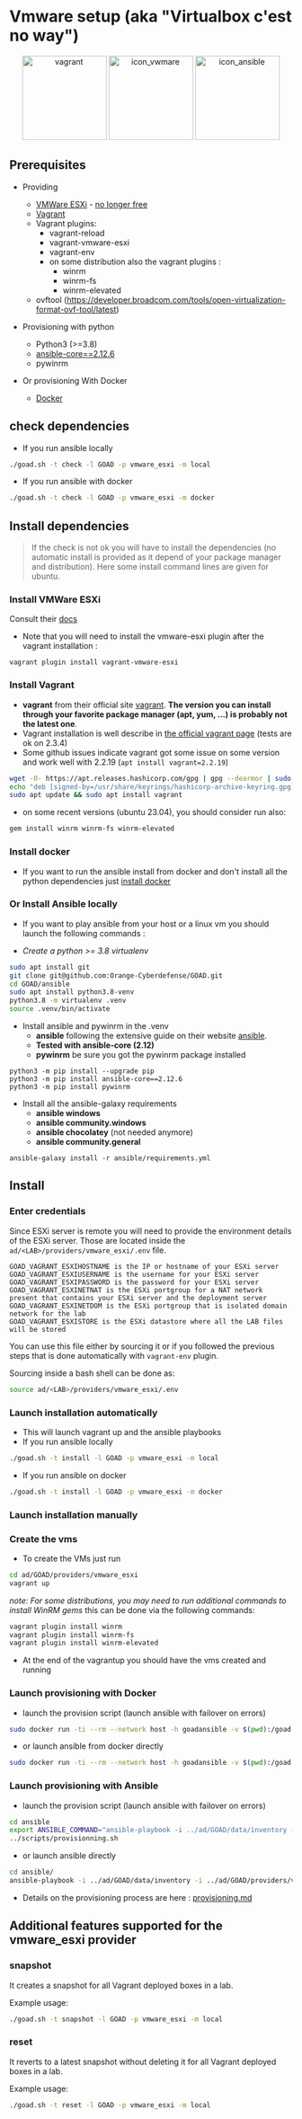# Vmware setup (aka "Virtualbox c'est no way")

<div align="center">
  <img alt="vagrant" width="150" height="150" src="./img/icon_vagrant.png">
  <img alt="icon_vwmare" width="150"  height="150" src="./img/icon_vwmare.png">
  <img alt="icon_ansible" width="150"  height="150" src="./img/icon_ansible.png">
</div>

## Prerequisites

- Providing
  - [VMWare ESXi](https://www.vmware.com/products/esxi-and-esx.html) - [no longer free](https://kb.vmware.com/s/article/2107518)
  - [Vagrant](https://developer.hashicorp.com/vagrant/docs)
  - Vagrant plugins:
    - vagrant-reload
    - vagrant-vmware-esxi
    - vagrant-env
    - on some distribution also the vagrant plugins :
      - winrm
      - winrm-fs
      - winrm-elevated
  - ovftool (https://developer.broadcom.com/tools/open-virtualization-format-ovf-tool/latest)

- Provisioning with python
  - Python3 (>=3.8)
  - [ansible-core==2.12.6](https://docs.ansible.com/ansible/latest/index.html)
  - pywinrm

- Or provisioning With Docker
  - [Docker](https://www.docker.com/)


## check dependencies

- If you run ansible locally

```bash
./goad.sh -t check -l GOAD -p vmware_esxi -m local
```

- If you run ansible with docker

```bash
./goad.sh -t check -l GOAD -p vmware_esxi -m docker
```

## Install dependencies

> If the check is not ok you will have to install the dependencies (no automatic install is provided as it depend of your package manager and distribution). Here some install command lines are given for ubuntu.

### Install VMWare ESXi

Consult their [docs](https://docs.vmware.com/en/VMware-vSphere/8.0/vsphere-esxi-installation/GUID-93D0227B-E5ED-40B0-B8E2-71141A32EB00.html)

- Note that you will need to install the vmware-esxi plugin after the vagrant installation : 
```
vagrant plugin install vagrant-vmware-esxi
```

### Install Vagrant

- **vagrant** from their official site [vagrant](https://developer.hashicorp.com/vagrant/downloads). __The version you can install through your favorite package manager (apt, yum, ...) is probably not the latest one__.
- Vagrant installation is well describe in [the official vagrant page](https://developer.hashicorp.com/vagrant/downloads) (tests are ok on 2.3.4)
- Some github issues indicate vagrant got some issue on some version and work well with 2.2.19 (`apt install vagrant=2.2.19`)

```bash
wget -O- https://apt.releases.hashicorp.com/gpg | gpg --dearmor | sudo tee /usr/share/keyrings/hashicorp-archive-keyring.gpg
echo "deb [signed-by=/usr/share/keyrings/hashicorp-archive-keyring.gpg] https://apt.releases.hashicorp.com $(lsb_release -cs) main" | sudo tee /etc/apt/sources.list.d/hashicorp.list
sudo apt update && sudo apt install vagrant
```

- on some recent versions (ubuntu 23.04), you should consider run also:
```bash
gem install winrm winrm-fs winrm-elevated
```

### Install docker

- If you want to run the ansible install from docker and don't install all the python dependencies just [install docker](https://docs.docker.com/engine/install/)

### Or Install Ansible locally

- If you want to play ansible from your host or a linux vm you should launch the following commands :

- *Create a python >= 3.8 virtualenv*

```bash
sudo apt install git
git clone git@github.com:Orange-Cyberdefense/GOAD.git
cd GOAD/ansible
sudo apt install python3.8-venv
python3.8 -m virtualenv .venv
source .venv/bin/activate
```

- Install ansible and pywinrm in the .venv
  - **ansible** following the extensive guide on their website [ansible](https://docs.ansible.com/ansible/latest/installation_guide/intro_installation.html).
  - **Tested with ansible-core (2.12)**
  - **pywinrm** be sure you got the pywinrm package installed

```
python3 -m pip install --upgrade pip
python3 -m pip install ansible-core==2.12.6
python3 -m pip install pywinrm
```

- Install all the ansible-galaxy requirements
  - **ansible windows**
  - **ansible community.windows**
  - **ansible chocolatey** (not needed anymore)
  - **ansible community.general**
```
ansible-galaxy install -r ansible/requirements.yml
```

## Install

### Enter credentials

Since ESXi server is remote you will need to provide the environment details of the ESXi server. Those are located inside the `ad/<LAB>/providers/vmware_esxi/.env` file.

```
GOAD_VAGRANT_ESXIHOSTNAME is the IP or hostname of your ESXi server
GOAD_VAGRANT_ESXIUSERNAME is the username for your ESXi server
GOAD_VAGRANT_ESXIPASSWORD is the password for your ESXi server
GOAD_VAGRANT_ESXINETNAT is the ESXi portgroup for a NAT network present that contains your ESXi server and the deployment server
GOAD_VAGRANT_ESXINETDOM is the ESXi portgroup that is isolated domain network for the lab
GOAD_VAGRANT_ESXISTORE is the ESXi datastore where all the LAB files will be stored
```

You can use this file either by sourcing it or if you followed the previous steps that is done automatically with `vagrant-env` plugin.

Sourcing inside a bash shell can be done as:

```bash
source ad/<LAB>/providers/vmware_esxi/.env
```

### Launch installation automatically

- This will launch vagrant up and the ansible playbooks
- If you run ansible locally
```bash
./goad.sh -t install -l GOAD -p vmware_esxi -m local
```

- If you run ansible on docker
```bash
./goad.sh -t install -l GOAD -p vmware_esxi -m docker
```

### Launch installation manually

### Create the vms

- To create the VMs just run 

```bash
cd ad/GOAD/providers/vmware_esxi
vagrant up
```

*note: For some distributions, you may need to run additional commands to install WinRM gems* this can be done via the following commands:

```bash
vagrant plugin install winrm
vagrant plugin install winrm-fs
vagrant plugin install winrm-elevated
```

- At the end of the vagrantup you should have the vms created and running


### Launch provisioning with Docker

- launch the provision script (launch ansible with failover on errors)

```bash
sudo docker run -ti --rm --network host -h goadansible -v $(pwd):/goad -w /goad/ansible goadansible /bin/bash -c "ANSIBLE_COMMAND='ansible-playbook -i ../ad/GOAD/data/inventory -i ../ad/GOAD/providers/vmware_esxi/inventory' ../scripts/provisionning.sh"
```

- or launch ansible from docker directly

```bash
sudo docker run -ti --rm --network host -h goadansible -v $(pwd):/goad -w /goad/ansible goadansible ansible-playbook -i ../ad/GOAD/data/inventory -i ../ad/GOAD/providers/vmware_esxi/inventory main.yml
```

### Launch provisioning with Ansible

- launch the provision script (launch ansible with failover on errors)

```bash
cd ansible
export ANSIBLE_COMMAND="ansible-playbook -i ../ad/GOAD/data/inventory -i ../ad/GOAD/providers/vmware_esxi/inventory"
../scripts/provisionning.sh
```

- or launch ansible directly

```bash
cd ansible/
ansible-playbook -i ../ad/GOAD/data/inventory -i ../ad/GOAD/providers/vmware_esxi/inventory main.yml
```


- Details on the provisioning process are here : [provisioning.md](./provisioning.md)

## Additional features supported for the vmware_esxi provider

### snapshot

It creates a snapshot for all Vagrant deployed boxes in a lab.

Example usage:

```bash
./goad.sh -t snapshot -l GOAD -p vmware_esxi -m local
```

### reset

It reverts to a latest snapshot without deleting it for all Vagrant deployed boxes in a lab.

Example usage:

```bash
./goad.sh -t reset -l GOAD -p vmware_esxi -m local
```